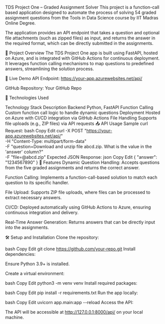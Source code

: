  TDS Project One – Graded Assignment Solver
This project is a function-call based application designed to automate the process of solving 54 graded assignment questions from the Tools in Data Science course by IIT Madras Online Degree.

The application provides an API endpoint that takes a question and optional file attachments (such as zipped files) as input, and returns the answer in the required format, which can be directly submitted in the assignments.

📂 Project Overview
The TDS Project One app is built using FastAPI, hosted on Azure, and is integrated with GitHub Actions for continuous deployment. It leverages function calling mechanisms to map questions to predefined answers, streamlining the solution process.

🚀 Live Demo
API Endpoint: https://your-app.azurewebsites.net/api/

GitHub Repository: Your GitHub Repo

🧰 Technologies Used

Technology Stack	Description
Backend	Python, FastAPI
Function Calling	Custom function call logic to handle dynamic questions
Deployment	Hosted on Azure with CI/CD integration via GitHub Actions
File Handling	Supports file uploads (e.g., ZIP files) via API requests
📤 API Usage
Sample curl Request:
bash
Copy
Edit
curl -X POST "https://your-app.azurewebsites.net/api/" \
  -H "Content-Type: multipart/form-data" \
  -F "question=Download and unzip file abcd.zip. What is the value in the 'answer' column?" \
  -F "file=@abcd.zip"
Expected JSON Response:
json
Copy
Edit
{
  "answer": "1234567890"
}
📝 Features
Dynamic Question Handling: Accepts questions from the five graded assignments and returns the correct answer.

Function Calling: Implements a function-call-based solution to match each question to its specific handler.


File Upload: Supports ZIP file uploads, where files can be processed to extract necessary answers.

CI/CD: Deployed automatically using GitHub Actions to Azure, ensuring continuous integration and delivery.

Real-Time Answer Generation: Returns answers that can be directly input into the assignments.

🛠 Setup and Installation
Clone the repository:

bash
Copy
Edit
git clone https://github.com/your-repo.git
Install dependencies:

Ensure Python 3.9+ is installed.

Create a virtual environment:

bash
Copy
Edit
python3 -m venv venv
Install required packages:

bash
Copy
Edit
pip install -r requirements.txt
Run the app locally:

bash
Copy
Edit
uvicorn app.main:app --reload
Access the API:

The API will be accessible at http://127.0.0.1:8000/api/ on your local machine.

